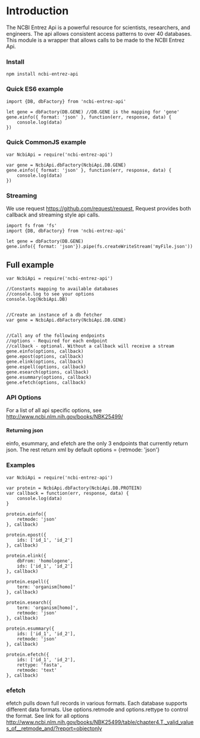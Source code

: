 
# Introduction

The NCBI Entrez Api is a powerful resource for scientists, researchers, and engineers. The api allows consistent access patterns to over 40 databases. This module is a wrapper that allows calls to be made to the NCBI Entrez Api.


### Install
```
npm install ncbi-entrez-api
```

### Quick ES6 example
```
import {DB, dbFactory} from 'ncbi-entrez-api'

let gene = dbFactory(DB.GENE) //DB.GENE is the mapping for 'gene'
gene.einfo({ format: 'json' }, function(err, response, data) {
	console.log(data)
})
```

### Quick CommonJS example
```
var NcbiApi = require('ncbi-entrez-api')

var gene = NcbiApi.dbFactory(NcbiApi.DB.GENE)
gene.einfo({ format: 'json' }, function(err, response, data) {
	console.log(data)
})
```

### Streaming

We use request https://github.com/request/request, Request provides both callback and streaming style api calls.
```
import fs from 'fs'
import {DB, dbFactory} from 'ncbi-entrez-api'

let gene = dbFactory(DB.GENE)
gene.info({ format: 'json'}).pipe(fs.createWriteStream('myFile.json'))
```

## Full example
```
var NcbiApi = require('ncbi-entrez-api')

//Constants mapping to available databases
//console.log to see your options
console.log(NcbiApi.DB)


//Create an instance of a db fetcher
var gene = NcbiApi.dbFactory(NcbiApi.DB.GENE)


//Call any of the following endpoints
//options - Required for each endpoint
//callback - optional. Without a callback will receive a stream
gene.einfo(options, callback)
gene.epost(options, callback)
gene.elink(options, callback)
gene.espell(options, callback)
gene.esearch(options, callback)
gene.esummary(options, callback)
gene.efetch(options, callback)
```

### API Options

For a list of all api specific options, see
http://www.ncbi.nlm.nih.gov/books/NBK25499/

#### Returning json
einfo, esummary, and efetch are the only 3 endpoints that currently return json. The rest return xml by default
options = {retmode: 'json'}

### Examples
```
var NcbiApi = require('ncbi-entrez-api')

var protein = NcbiApi.dbFactory(NcbiApi.DB.PROTEIN)
var callback = function(err, response, data) {
	console.log(data)
}

protein.einfo({
	retmode: 'json'
}, callback)

protein.epost({
	ids: ['id_1', 'id_2']
}, callback)

protein.elink({
	dbFrom: 'homologene',
	ids: ['id_1', 'id_2']
}, callback)

protein.espell({
	term: 'organism[homo]'
}, callback)

protein.esearch({
	term: 'organism[homo]',
	retmode: 'json'
}, callback)

protein.esummary({
	ids: ['id_1', 'id_2'],
	retmode: 'json'
}, callback)

protein.efetch({
	ids: ['id_1', 'id_2'],
	rettype: 'fasta',
	retmode: 'text'
}, callback)
```

### efetch
efetch pulls down full records in various formats. Each database supports different data formats.
Use options.retmode and options.rettype to control the format. See link for all options
http://www.ncbi.nlm.nih.gov/books/NBK25499/table/chapter4.T._valid_values_of__retmode_and/?report=objectonly
